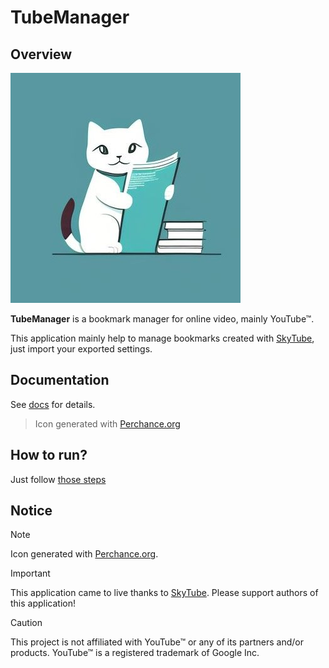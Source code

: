 # TubeManager

## Overview

![TubeManager icon](./docs/.attachments/icon2.jpeg)

**TubeManager** is a bookmark manager for online video, mainly YouTube™.

This application mainly help to manage bookmarks created with [SkyTube](https://f-droid.org/pl/packages/free.rm.skytube.oss/), just import your exported settings.

## Documentation

See [docs](./docs/index.md) for details.

> Icon generated with [Perchance.org](https://perchance.org/ai-icon-generator)

## How to run?

Just follow [those steps](./infrastructure/README.md)

## Notice

> [!NOTE]  
> Icon generated with [Perchance.org](https://perchance.org/ai-icon-generator).

> [!IMPORTANT]
> This application came to live thanks to [SkyTube](https://f-droid.org/pl/packages/free.rm.skytube.oss/). Please support authors of this application!

> [!CAUTION]
> This project is not affiliated with YouTube™ or any of its partners and/or products. YouTube™ is a registered trademark of Google Inc.
